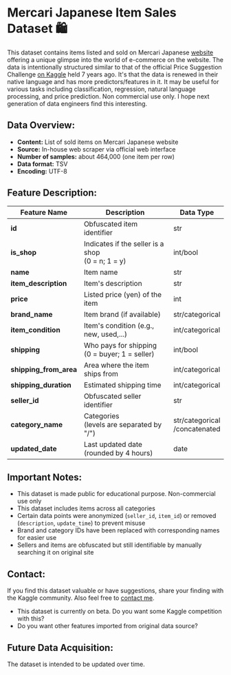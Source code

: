 # Mercari Japanese Item Sales Dataset 🛍

This dataset contains items listed and sold on Mercari Japanese [website](http://mercari.jp) offering a unique glimpse into the world of e-commerce on the website.
The data is intentionally structured similar to that of the official Price Suggestion Challenge [on Kaggle](https://www.kaggle.com/competitions/mercari-price-suggestion-challenge) held 7 years ago. It's that the data is renewed in their native language and has more predictors/features in it. It may be useful for various tasks including classification, regression, natural language processing, and price prediction. Non commercial use only. I hope next generation of data engineers find this interesting.


## Data Overview:

- **Content:** List of sold items on Mercari Japanese website
- **Source:** In-house web scraper via official web interface
- **Number of samples:** about 464,000 (one item per row)
- **Data format:** TSV
- **Encoding:** UTF-8

<!--
* **Rich Attributes:** Features item details like name, price, brand, condition, shipping information, category (up to 6 levels), and seller ID (obfuscated).
* **Image URLs:** Each listing includes a link to the primary item image, enabling computer vision and image-based analysis.
* **Time-Series Data:** The "updated_date" field allows you to explore how listings evolve and investigate temporal trends.

## Potential Applications:

* **Price Prediction:** Train machine learning models to predict item prices based on features and historical data.
* **Trend Analysis:** Analyze popular categories, brands, and pricing strategies over time.
* **Market Research:** Gain insights into consumer behavior and preferences on Mercari JP.
* **Natural Language Processing:** Explore item descriptions and titles to understand language used in e-commerce listings.
* **Computer Vision:** Utilize image URLs to classify items or extract visual features.
-->

## Feature Description:

|      Feature Name     |              Description                           |    Data Type    |
|-----------------------|----------------------------------------------------|-----------------|
| **id**                | Obfuscated item identifier                         | str             |
| **is_shop**           | Indicates if the seller is a shop <br />(0 = n; 1 = y)  | int/bool        |
| **name**              | Item name                                          | str             |
| **item_description**  | Item's description                                 | str             |
| **price**             | Listed price (yen) of the item                     | int             |
| **brand_name**        | Item brand (if available)                          | str/categorical |
| **item_condition**    | Item's condition (e.g., new, used,...)             | int/categorical |
| **shipping**          | Who pays for shipping <br />(0 = buyer; 1 = seller)      | int/bool        |
| **shipping_from_area**| Area where the item ships from                     | int/categorical |
| **shipping_duration** | Estimated shipping time                            | int/categorical |
| **seller_id**         | Obfuscated seller identifier                       | str             |
| **category_name**     | Categories <br />(levels are separated by "/")           | str/categorical<br />/concatenated |
| **updated_date**      | Last updated date <br />(rounded by 4 hours)             | date            |

<!--
| shipping_payer     | Who pays for shipping (seller or buyer)         | String    |
| condition          | Item's condition <br />(e.g., new, used)              | String    |
| status             | Current status of the item <br />(e.g., active, sold) | String    |
| shipping_method    | Shipping method used                            | String    |
| image_0            | URL of the item's cover photo                   | String    |
| image_N            | URLs of the item's photo (upto 24 photos)       | String    |
| category_name_N    | Category level N (up to 6 levels)               | String    |
-->

## Important Notes:

- This dataset is made public for educational purpose. Non-commercial use only
- This dataset includes items across all categories
- Certain data points were anonymized (`seller_id`, `item_id`) or removed (`description`, `update_time`) to prevent misuse
- Brand and category IDs have been replaced with corresponding names for easier use
- Sellers and items are obfuscated but still identifiable by manually searching it on original site

## Contact:

If you find this dataset valuable or have suggestions, share your finding with the Kaggle community.
Also feel free to [contact me](mailto:hyamamoto2000@gmail.com). 
- This dataset is currently on beta. Do you want some Kaggle competition with this?
- Do you want other features imported from original data source?
<!--
We encourage you to explore this dataset and share your findings with the Kaggle community!
-->

## Future Data Acquisition:

The dataset is intended to be updated over time.

